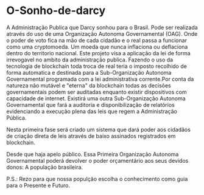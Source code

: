 # O-Sonho-de-darcy
A Administração Publica que Darcy sonhou para o Brasil. Pode ser realizada através do uso de uma Organização Autonoma Governamental (OAG). Onde o poder de voto fica na mão de cada cidadão e o real passa a funcionar como uma cryptomoeda. Um moeda que nunca inflaciona ou deflaciona dentro do territorio nacional. Este projeto visa a aplicação da lei de forma irrevogavel no ambito da administração publica. Fazendo o uso da tecnologia de blockchain toda troca de real teria o imposto recolhido de forma automatica e destinada para a Sub-Organização Autonoma Governamental programada com a lei administrativa corrente.Por conta da natureza não mutável e "eterna" da blockchain todas as decisões governamentais podem ser auditadas enquanto existir dispositivos com capacidade de internet. Existirá uma outra Sub-Organização Autonoma Governamental que fará a auditoria e disponibilização de relatórios evidenciando a execução plena das leis que regem a Administração Pública.

Nesta primeira fase será criado um sistema que dará poder aos cidadãos de criação direta de leis através de baixo assinados registrados em blockchain.

Desde que haja apelo público. Essa Primeira Organização Autonoma Governamental poderá devolver o poder orçamentário aos seus devidos donos: A população brasileira. 

P.S.: Rezo para que nossa populção escolha o conhecimento como guia para o Presente e Futuro.
